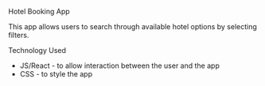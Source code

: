 Hotel Booking App

This app allows users to search through available hotel options by selecting filters.

Technology Used

- JS/React - to allow interaction between the user and the app
- CSS - to style the app
